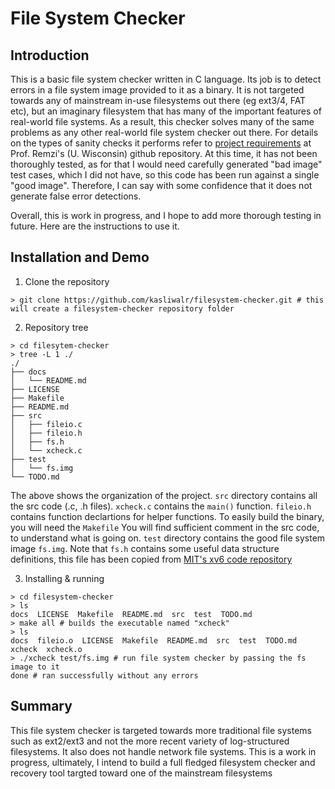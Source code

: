 # File System Checker

## Introduction

This is a basic file system checker written in C language. Its job is to detect errors in a file system image provided to it as a binary. It is not targeted towards any of mainstream in-use filesystems out there (eg ext3/4, FAT etc), but an imaginary filesystem that has many of the important features of real-world file systems. As a result, this checker solves many of the same problems as any other real-world file system checker out there. For details on the types of sanity checks it performs refer to [project requirements](https://github.com/remzi-arpacidusseau/ostep-projects/tree/master/filesystems-checker) at Prof. Remzi's (U. Wisconsin) github repository. At this time, it has not been thoroughly tested, as for that I would need carefully generated "bad image" test cases, which I did not have, so this code has been run against a single "good image". Therefore, I can say with some confidence that it does not generate false error detections.  

Overall, this is work in progress, and I hope to add more thorough testing in future. Here are the instructions to use it.



## Installation and Demo


1. Clone the repository

```
> git clone https://github.com/kasliwalr/filesystem-checker.git # this will create a filesystem-checker repository folder
```


2. Repository tree

```
> cd filesytem-checker
> tree -L 1 ./
./
├── docs
│   └── README.md
├── LICENSE
├── Makefile
├── README.md
├── src
│   ├── fileio.c
│   ├── fileio.h
│   ├── fs.h
│   └── xcheck.c
├── test
│   └── fs.img
└── TODO.md
```

The above shows the organization of the project. `src` directory contains all the src code (.c, .h files). `xcheck.c` contains the `main()` function. `fileio.h` contains function declartions for helper functions. To easily build the binary, you will need the `Makefile`
You will find sufficient comment in the src code, to understand what is going on. `test` directory contains the good file system image `fs.img`. Note that `fs.h` contains some useful data structure definitions, this file has been copied from [MIT's xv6 code repository](https://github.com/mit-pdos/xv6-public)

3. Installing & running

```
> cd filesystem-checker
> ls 
docs  LICENSE  Makefile  README.md  src  test  TODO.md
> make all # builds the executable named "xcheck"
> ls
docs  fileio.o  LICENSE  Makefile  README.md  src  test  TODO.md  xcheck  xcheck.o
> ./xcheck test/fs.img # run file system checker by passing the fs image to it
done # ran successfully without any errors
```

## Summary

This file system checker is targeted towards more traditional file systems such as ext2/ext3 and not the more recent variety of log-structured filesystems. It also does not handle network file systems. This is a work in progress, ultimately, I intend to build a full fledged filesystem checker and recovery tool targted toward one of the mainstream filesystems



